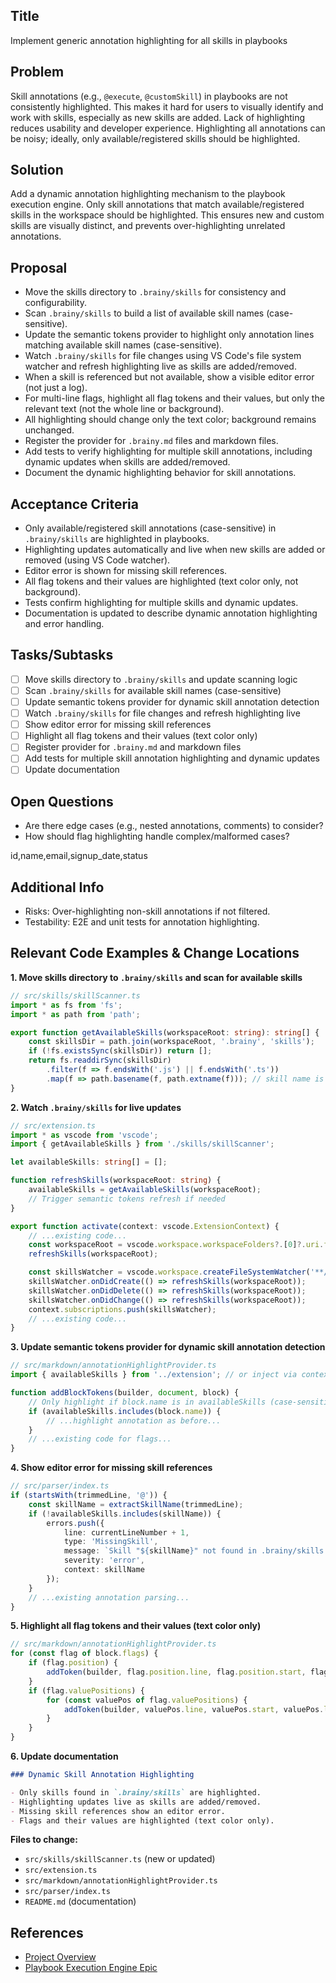 ## Title
Implement generic annotation highlighting for all skills in playbooks

## Problem
Skill annotations (e.g., `@execute`, `@customSkill`) in playbooks are not consistently highlighted. This makes it hard for users to visually identify and work with skills, especially as new skills are added. Lack of highlighting reduces usability and developer experience. Highlighting all annotations can be noisy; ideally, only available/registered skills should be highlighted.

## Solution
Add a dynamic annotation highlighting mechanism to the playbook execution engine. Only skill annotations that match available/registered skills in the workspace should be highlighted. This ensures new and custom skills are visually distinct, and prevents over-highlighting unrelated annotations.

## Proposal
- Move the skills directory to `.brainy/skills` for consistency and configurability.
- Scan `.brainy/skills` to build a list of available skill names (case-sensitive).
- Update the semantic tokens provider to highlight only annotation lines matching available skill names (case-sensitive).
- Watch `.brainy/skills` for file changes using VS Code's file system watcher and refresh highlighting live as skills are added/removed.
- When a skill is referenced but not available, show a visible editor error (not just a log).
- For multi-line flags, highlight all flag tokens and their values, but only the relevant text (not the whole line or background).
- All highlighting should change only the text color; background remains unchanged.
- Register the provider for `.brainy.md` files and markdown files.
- Add tests to verify highlighting for multiple skill annotations, including dynamic updates when skills are added/removed.
- Document the dynamic highlighting behavior for skill annotations.

## Acceptance Criteria
- Only available/registered skill annotations (case-sensitive) in `.brainy/skills` are highlighted in playbooks.
- Highlighting updates automatically and live when new skills are added or removed (using VS Code watcher).
- Editor error is shown for missing skill references.
- All flag tokens and their values are highlighted (text color only, not background).
- Tests confirm highlighting for multiple skills and dynamic updates.
- Documentation is updated to describe dynamic annotation highlighting and error handling.

## Tasks/Subtasks
- [ ] Move skills directory to `.brainy/skills` and update scanning logic
- [ ] Scan `.brainy/skills` for available skill names (case-sensitive)
- [ ] Update semantic tokens provider for dynamic skill annotation detection
- [ ] Watch `.brainy/skills` for file changes and refresh highlighting live
- [ ] Show editor error for missing skill references
- [ ] Highlight all flag tokens and their values (text color only)
- [ ] Register provider for `.brainy.md` and markdown files
- [ ] Add tests for multiple skill annotation highlighting and dynamic updates
- [ ] Update documentation

## Open Questions
- Are there edge cases (e.g., nested annotations, comments) to consider?
- How should flag highlighting handle complex/malformed cases?

id,name,email,signup_date,status
## Additional Info
- Risks: Over-highlighting non-skill annotations if not filtered.
- Testability: E2E and unit tests for annotation highlighting.

## Relevant Code Examples & Change Locations

**1. Move skills directory to `.brainy/skills` and scan for available skills**
```typescript
// src/skills/skillScanner.ts
import * as fs from 'fs';
import * as path from 'path';

export function getAvailableSkills(workspaceRoot: string): string[] {
	const skillsDir = path.join(workspaceRoot, '.brainy', 'skills');
	if (!fs.existsSync(skillsDir)) return [];
	return fs.readdirSync(skillsDir)
		.filter(f => f.endsWith('.js') || f.endsWith('.ts'))
		.map(f => path.basename(f, path.extname(f))); // skill name is filename (case-sensitive)
}
```

**2. Watch `.brainy/skills` for live updates**
```typescript
// src/extension.ts
import * as vscode from 'vscode';
import { getAvailableSkills } from './skills/skillScanner';

let availableSkills: string[] = [];

function refreshSkills(workspaceRoot: string) {
	availableSkills = getAvailableSkills(workspaceRoot);
	// Trigger semantic tokens refresh if needed
}

export function activate(context: vscode.ExtensionContext) {
	// ...existing code...
	const workspaceRoot = vscode.workspace.workspaceFolders?.[0]?.uri.fsPath || '';
	refreshSkills(workspaceRoot);

	const skillsWatcher = vscode.workspace.createFileSystemWatcher('**/.brainy/skills/*');
	skillsWatcher.onDidCreate(() => refreshSkills(workspaceRoot));
	skillsWatcher.onDidDelete(() => refreshSkills(workspaceRoot));
	skillsWatcher.onDidChange(() => refreshSkills(workspaceRoot));
	context.subscriptions.push(skillsWatcher);
	// ...existing code...
}
```

**3. Update semantic tokens provider for dynamic skill annotation detection**
```typescript
// src/markdown/annotationHighlightProvider.ts
import { availableSkills } from '../extension'; // or inject via context

function addBlockTokens(builder, document, block) {
	// Only highlight if block.name is in availableSkills (case-sensitive)
	if (availableSkills.includes(block.name)) {
		// ...highlight annotation as before...
	}
	// ...existing code for flags...
}
```

**4. Show editor error for missing skill references**
```typescript
// src/parser/index.ts
if (startsWith(trimmedLine, '@')) {
	const skillName = extractSkillName(trimmedLine);
	if (!availableSkills.includes(skillName)) {
		errors.push({
			line: currentLineNumber + 1,
			type: 'MissingSkill',
			message: `Skill "${skillName}" not found in .brainy/skills.`,
			severity: 'error',
			context: skillName
		});
	}
	// ...existing annotation parsing...
}
```

**5. Highlight all flag tokens and their values (text color only)**
```typescript
// src/markdown/annotationHighlightProvider.ts
for (const flag of block.flags) {
	if (flag.position) {
		addToken(builder, flag.position.line, flag.position.start, flag.position.length, 'flag');
	}
	if (flag.valuePositions) {
		for (const valuePos of flag.valuePositions) {
			addToken(builder, valuePos.line, valuePos.start, valuePos.length, 'flag');
		}
	}
}
```

**6. Update documentation**
```markdown
### Dynamic Skill Annotation Highlighting

- Only skills found in `.brainy/skills` are highlighted.
- Highlighting updates live as skills are added/removed.
- Missing skill references show an editor error.
- Flags and their values are highlighted (text color only).
```

**Files to change:**
- `src/skills/skillScanner.ts` (new or updated)
- `src/extension.ts`
- `src/markdown/annotationHighlightProvider.ts`
- `src/parser/index.ts`
- `README.md` (documentation)
## References

- [Project Overview](../../information/project/overview.md)
- [Playbook Execution Engine Epic](../epic.md)

